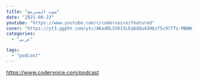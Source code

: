 ```yaml
---
title: "صوت المبرمج"
date: "2021-08-23"
youtube: "https://www.youtube.com/c/codervoice/featured"
cover: "https://yt3.ggpht.com/ytc/AKedOLSYK15LEq6dQu42H6zf5c9lTTo-MBWW_jKtrijr=s48-c-k-c0x00ffffff-no-rj"
categories:
  - "عربي"

tags:
  - "podcast"
---
```


https://www.codervoice.com/podcast
